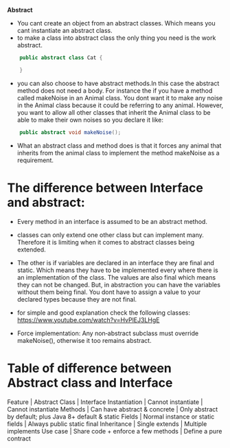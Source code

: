 **Abstract**

- You cant create an object from an abstract classes. Which means you cant instantiate an abstract class.
- to make a class into abstract class the only thing you need is the work abstract.

```java
    public abstract class Cat {

    }
```

- you can also choose to have abstract methods.In this case the abstract method does not need a body. For instance the if you have a method called makeNoise in an Animal class. You dont want it to make any noise in the Animal class because it could be referring to any animal. However, you want to allow all other classes that inherit the Animal class to be able to make their own noises so you declare it like:

```java
    public abstract void makeNoise();
```

- What an abstract class and method does is that it forces any animal that inherits from the animal class to implement the method makeNoise as a requirement.

# The difference between Interface and abstract:

- Every method in an interface is assumed to be an abstract method.
- classes can only extend one other class but can implement many. Therefore it is limiting when it comes to abstract classes being extended.

- The other is if variables are declared in an interface they are final and static. Which means they have to be implemented every where there is an implementation of the class. The values are also final which means they can not be changed. But, in abstraction you can have the variables without them being final. You dont have to assign a value to your declared types because they are not final.
- for simple and good explanation check the following classes: https://www.youtube.com/watch?v=HvPlEJ3LHgE

- Force implementation: Any non‑abstract subclass must override makeNoise(), otherwise it too remains abstract.

# Table of difference between Abstract class and Interface

Feature | Abstract Class | Interface
Instantiation | Cannot instantiate | Cannot instantiate
Methods | Can have abstract & concrete | Only abstract by default; plus Java 8+ default & static
Fields | Normal instance or static fields | Always public static final
Inheritance | Single extends | Multiple implements
Use case | Share code + enforce a few methods | Define a pure contract
